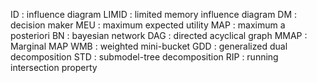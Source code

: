 ID : influence diagram
LIMID : limited memory influence diagram
DM : decision maker
MEU : maximum expected utility
MAP : maximum a posteriori
BN : bayesian network
DAG : directed acyclical graph
MMAP : Marginal MAP
WMB : weighted mini-bucket
GDD : generalized dual decomposition
STD : submodel-tree decomposition
RIP : running intersection property